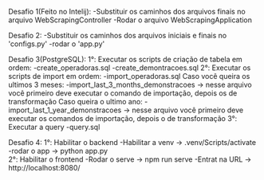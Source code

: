 Desafio 1(Feito no Intelij):
-Substituir os caminhos dos arquivos finais no arquivo WebScrapingController
-Rodar o arquivo WebScrapingApplication

Desafio 2:
-Substituir os caminhos dos arquivos iniciais e finais no 'configs.py'
-rodar o 'app.py'

Desafio 3(PostgreSQL):
 1°: Executar os scripts de criação de tabela em ordem:
	-create_operadoras.sql
	-create_demontracoes.sql
 2°: Executar os scripts de import em ordem:
	-import_operadoras.sql
	Caso você queira os ultimos 3 meses:
		-import_last_3_months_demonstracoes -> nesse arquivo você primeiro deve executar o comando de importação, depois os de transformação
	Caso queira o ultimo ano:
		-import_last_1_year_demonstracoes ->  nesse arquivo você primeiro deve executar os comandos de importação, depois o de transformação
 3°: Executar a query
	-query.sql

Desafio 4:
 1°: Habilitar o backend
	-Habilitar a venv -> .venv/Scripts/activate
	-rodar o app -> python app.py	
 2°: Habilitar o frontend
	-Rodar o serve -> npm run serve
	-Entrat na URL -> http://localhost:8080/				
